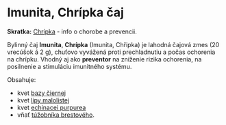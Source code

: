 Imunita, Chrípka čaj
====================

**Skratka:** [Chrípka](../diagnozy/chripka) - info o chorobe a prevencii.

Bylinný čaj **Imunita**, **Chrípka** (Imunita, Chřipka) je lahodná čajová zmes
(20 vrecúšok á 2 g), chuťovo vyvážená proti prechladnutiu a počas ochorenia na
chrípku. Vhodný aj ako **preventor** na zníženie rizika ochorenia, na posilnenie
a stimuláciu imunitného systému.

Obsahuje:

* kvet [bazy čiernej](../bylinky/baza-cierna)
* kvet [lipy malolistej](../bylinky/lipa-malolista)
* kvet [echinacei purpurea](../bylinky/echinacea-purpurea)
* vňať [túžobníka brestového](../bylinky/tuzobnik-brestovy).
